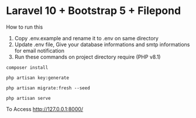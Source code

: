 # Laravel 10 + Bootstrap 5 + Filepond

How to run this 
1) Copy .env.example and rename it to .env on same directory
2) Update .env file, Give your database informations and smtp informations for email notification
3) Run these commands on project directory require (PHP v8.1)
```
composer install
```
```
php artisan key:generate
```
```
php artisan migrate:fresh --seed
```
```
php artisan serve
```
To Access  http://127.0.0.1:8000/
